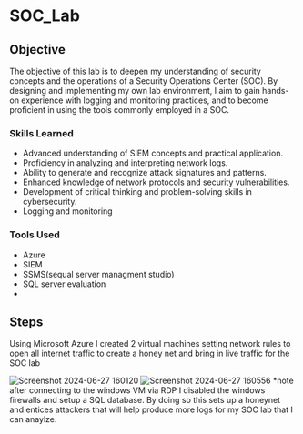 # SOC_Lab

## Objective
The objective of this lab is to deepen my understanding of security concepts and the operations of a Security Operations Center (SOC). By designing and implementing my own lab environment, I aim to gain hands-on experience with logging and monitoring practices, and to become proficient in using the tools commonly employed in a SOC.



### Skills Learned

- Advanced understanding of SIEM concepts and practical application.
- Proficiency in analyzing and interpreting network logs.
- Ability to generate and recognize attack signatures and patterns.
- Enhanced knowledge of network protocols and security vulnerabilities.
- Development of critical thinking and problem-solving skills in cybersecurity.
- Logging and monitoring 

### Tools Used
- Azure
- SIEM
- SSMS(sequal server managment studio)
- SQL server evaluation
- 
## Steps
Using Microsoft Azure I created 2 virtual machines setting network rules to open all internet traffic to create a honey net and bring in live traffic for the SOC lab

![Screenshot 2024-06-27 160120](https://github.com/Jpouncil23/SOC_Lab/assets/163768012/26ceb360-d3f0-4804-a925-a1ffde5ce6aa)
![Screenshot 2024-06-27 160556](https://github.com/Jpouncil23/SOC_Lab/assets/163768012/01e8d706-62c1-494f-9dc8-d0e967a8813b)
*note after connecting to the windows VM via RDP I disabled the windows firewalls and setup a SQL database. By doing so this sets up a honeynet and entices attackers that will help produce more logs for my SOC lab that I can anaylze.




